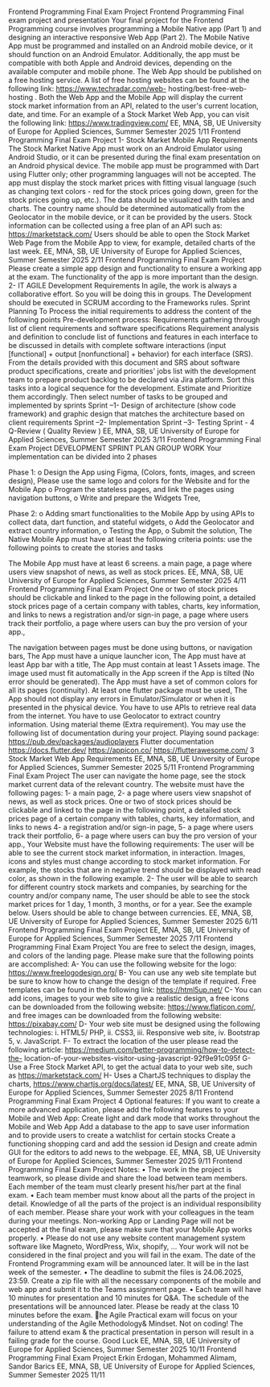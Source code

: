 Frontend Programming Final Exam Project
Frontend Programming
Final exam project and presentation
Your final project for the Frontend Programming course involves programming a 
Mobile Native app (Part 1) and designing an interactive responsive Web App (Part 
2).
The Mobile Native App must be programmed and installed on an Android mobile 
device, or it should function on an Android Emulator. Additionally, the app must 
be compatible with both Apple and Android devices, depending on the available 
computer and mobile phone.
The Web App should be published on a free hosting service. A list of free hosting 
websites can be found at the following link: https://www.techradar.com/web-
hosting/best-free-web-hosting .
Both the Web App and the Mobile App will display the current stock 
market information from an API, related to the user's current location, date, 
and time. For an example of a Stock Market Web App, you can visit the following 
link: https://www.tradingview.com/
EE, MNA, SB, UE University of Europe for Applied Sciences, Summer Semester 
2025
1/11
Frontend Programming Final Exam Project
1- Stock Market Mobile App Requirements
The Stock Market Native App must work on an Android Emulator using Android 
Studio, or it can be presented during the final exam presentation on an Android 
physical device. The mobile app must be programmed with Dart using Flutter 
only; other programming languages will not be accepted.
The app must display the stock market prices with fitting visual language (such as 
changing text colors - red for the stock prices going down, green for the stock 
prices going up, etc.). The data should be visualized with tables and charts. The 
country name should be determined automatically from the Geolocator in the 
mobile device, or it can be provided by the users. Stock information can be 
collected using a free plan of an API such as: https://marketstack.com/
Users should be able to open the Stock Market Web Page from the Mobile App to 
view, for example, detailed charts of the last week.
EE, MNA, SB, UE University of Europe for Applied Sciences, Summer Semester 
2025
2/11
Frontend Programming Final Exam Project
Please create a simple app design and functionality to ensure a working app at the 
exam. The functionality of the app is more important than the design.
2- IT AGILE Development Requirements
In agile, the work is always a collaborative effort. So you will be doing this in 
groups. The Development should be executed in SCRUM according to the 
Frameworks rules.
Sprint Planning
To Process the initial requirements to address the content of the following 
points Pre-development process:
Requirements gathering through list of client requirements and software
specifications
Requirement analysis and definition to conclude list of functions and
features in each interface to be discussed in details with complete software 
interactions (input [functional] + output [nonfunctional] + behavior) for each 
interface (SRS).
From the details provided with this document and SRS about software 
product specifications, create and priorities' jobs list with the development 
team to prepare product backlog to be declared via Jira platform.
Sort this tasks into a logical sequence for the development. Estimate and
Prioritize them accordingly.
Then select number of tasks to be grouped and implemented by sprints
Sprint –1- Design of architecture (show code framework) and graphic design 
that matches the architecture based on client requirements
Sprint –2- Implementation
Sprint –3- Testing
Sprint - 4 Q-Review ( Quality Review )
EE, MNA, SB, UE University of Europe for Applied Sciences, Summer Semester 
2025
3/11
Frontend Programming Final Exam Project
DEVELOPMENT SPRINT PLAN
GROUP WORK
Your implementation can be divided into 2 phases

Phase 1:
o Design the App using Figma, (Colors, fonts, images, and screen
design), Please use the same logo and colors for the Website and 
for the Mobile App
o Program the stateless pages, and link the pages using navigation
buttons,
o Write and prepare the Widgets Tree,

Phase 2:
o Adding smart functionalities to the Mobile App by using APIs to
collect data, dart function, and stateful widgets, 
o Add the Geolocator and extract country information, 
o Testing the App, 
o Submit the solution,
The Native Mobile App must have at least the following criteria points: use the 
following points to create the stories and tasks

The Mobile App must have at least 6 screens.
a main page,
a page where users view snapshot of news, as well as stock prices.
EE, MNA, SB, UE University of Europe for Applied Sciences, Summer Semester 
2025
4/11
Frontend Programming Final Exam Project
One or two of stock prices should be clickable and linked to the 
page in the following point,
a detailed stock prices page of a certain company with tables,
charts, key information, and links to news
a registration and/or sign-in page,
a page where users track their portfolio,
a page where users can buy the pro version of your app.,










The navigation between pages must be done using buttons, or 
navigation bars, 
The App must have a unique launcher icon, 
The App must have at least App bar with a title, 
The App must contain at least 1 Assets image. 
The image used must fit automatically in the App screen if the App is 
tilted (No error should be generated). 
The App must have a set of common colors for all its pages (continuity). 
At least one flutter package must be used, 
The App should not display any errors in Emulator/Simulator 
or when it is presented in the physical device. 
You have to use APIs to retrieve real data from the internet. 
You have to use Geolocator to extract 
country information.
Using material theme (Extra requirement).
You may use the following list of documentation during your project.
Playing sound package: https://pub.dev/packages/audioplayers
Flutter documentation https://docs.flutter.dev/
https://appicon.co/
https://flutterawesome.com/
3 Stock Market Web App Requirements
EE, MNA, SB, UE University of Europe for Applied Sciences, Summer Semester 
2025
5/11
Frontend Programming Final Exam Project
The user can navigate the home page, see the stock market current data of the 
relevant country. The website must have the following pages:
1- a main page, 
2- a page where users view snapshot of news, as well as stock prices. One 
or two of stock prices should be clickable and linked to the page in the 
following point,
a detailed stock prices page of a certain company with tables, charts, key
information, and links to news 
4- a registration and/or sign-in page, 
5- a page where users track their portfolio, 
6- a page where users can buy the pro version of your app.,
Your Website must have the following requirements:
The user will be able to see the current stock market information, in
interaction. Images, icons and styles must change according to stock market 
information. For example, the stocks that are in negative trend should be 
displayed with read color, as shown in the following example.
2- The user will be able to search for different country stock markets and 
companies, by searching for the country and/or company name,
The user should be able to see the stock market prices for 1 day, 1 month, 3
months, or for a year. See the example below.
Users should be able to change between currencies.
EE, MNA, SB, UE University of Europe for Applied Sciences, Summer Semester 
2025
6/11
Frontend Programming Final Exam Project
EE, MNA, SB, UE University of Europe for Applied Sciences, Summer Semester 
2025
7/11
Frontend Programming Final Exam Project
You are free to select the design, images, and colors of the landing page. Please 
make sure that the following points are accomplished:
A- You can use the following website for the logo:
https://www.freelogodesign.org/
B- You can use any web site template but be sure to know how to
change the design of the template if required. Free templates can be 
found in the following link: https://html5up.net/
C- You can add icons, images to your web site to give a realistic design,
a free icons can be downloaded from the following website: 
https://www.flaticon.com/, and free images can be downloaded 
from the following website: https://pixabay.com/
D- Your web site must be designed using the following technologies:
i. HTML5/ PHP, 
ii. CSS3, 
iii. Responsive web site, 
iv. Bootstrap 5, 
v. JavaScript.
F- To extract the location of the user please read the following article: 
https://medium.com/better-programming/how-to-detect-the-
location-of-your-websites-visitor-using-javascript-92f9e91c095f 
G- Use a Free Stock Market API, to get the actual data to your web site,
such as https://marketstack.com/
H- Uses a ChartJS techniques to display the charts,
https://www.chartjs.org/docs/latest/
EE, MNA, SB, UE University of Europe for Applied Sciences, Summer Semester 
2025
8/11
Frontend Programming Final Exam Project
4
Optional features:
If you want to create a more advanced application, please add the following features 
to your Mobile and Web App:
Create light and dark mode that works throughout the Mobile and Web App
Add a database to the app to save user information and to provide users to
create a watchlist for certain stocks
Create a functioning shopping card and add the session id
Design and create admin GUI for the editors to add news to the webpage.
EE, MNA, SB, UE University of Europe for Applied Sciences, Summer Semester 
2025
9/11
Frontend Programming Final Exam Project
Notes:
• The work in the project is teamwork, so please divide and share the load 
between team members. Each member of the team must clearly present 
his/her part at the final exam.
• Each team member must know about all the parts of the project in detail. 
Knowledge of all the parts of the project is an individual responsibility of 
each member. Please share your work with your colleagues in the team 
during your meetings.
Non-working App or Landing Page will not be accepted at the final exam,
please make sure that your Mobile App works properly.
• Please do not use any website content management system software like 
Magneto, WordPress, Wix, shopify, … Your work will not be considered in 
the final project and you will fail in the exam.
The date of the Frontend Programming exam will be announced later. It will
be in the last week of the semester.
• The deadline to submit the files is 24.06.2025, 23:59. Create a zip file with all 
the necessary components of the mobile and web app and submit it to the 
Teams assignment page.
• Each team will have 10 minutes for presentation and 10 minutes for Q&A. 
The schedule of the presentations will be announced later. Please be ready 
at the class 10 minutes before the exam.
he Agile Practical exam will focus on your understanding of the Agile Methodology& 
Mindset. Not on coding!
The failure to attend exam & the practical presentation in person will result in a 
failing grade for the course.
Good Luck
EE, MNA, SB, UE University of Europe for Applied Sciences, Summer Semester 
2025
10/11
Frontend Programming Final Exam Project
Erkin Erdogan, Mohammed Alimam, Sandor Barics
EE, MNA, SB, UE University of Europe for Applied Sciences, Summer Semester 
2025
11/11

